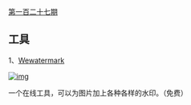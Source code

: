[第一百二十七期](https://github.com/ruanyf/weekly/blob/master/docs/issue-127.md)

## 工具

1、[Wewatermark](https://wewatermark.com/)

[![img](https://camo.githubusercontent.com/aaba483f215da22f8439a859e3a6afa31fbf25632ecef8cee9691a82bd85b5e2/68747470733a2f2f7777772e77616e67626173652e636f6d2f626c6f67696d672f61737365742f3230323030392f6267323032303039323430352e6a7067)](https://camo.githubusercontent.com/aaba483f215da22f8439a859e3a6afa31fbf25632ecef8cee9691a82bd85b5e2/68747470733a2f2f7777772e77616e67626173652e636f6d2f626c6f67696d672f61737365742f3230323030392f6267323032303039323430352e6a7067)

一个在线工具，可以为图片加上各种各样的水印。（免费）